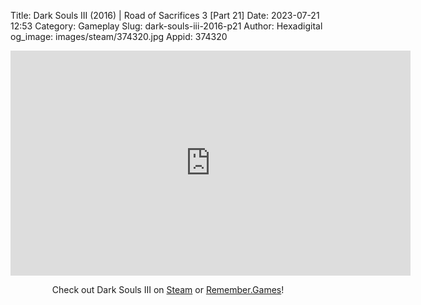 Title: Dark Souls III (2016) | Road of Sacrifices 3 [Part 21]
Date: 2023-07-21 12:53
Category: Gameplay
Slug: dark-souls-iii-2016-p21
Author: Hexadigital
og_image: images/steam/374320.jpg
Appid: 374320

<center><iframe src="https://www.youtube.com/embed/pYUFiq4JPNQ?feature=oembed" allow="accelerometer; autoplay; encrypted-media; gyroscope; picture-in-picture" width="640" height="360" frameborder="0"></iframe>

Check out Dark Souls III on [Steam](https://store.steampowered.com/app/374320/?curator_clanid=34633900) or [Remember.Games](https://remember.games/game/340/dark-souls-iii/)!</center>